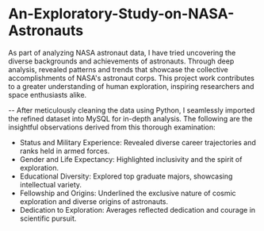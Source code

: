 # An-Exploratory-Study-on-NASA-Astronauts

As part of analyzing NASA astronaut data, I have tried uncovering the diverse backgrounds and achievements of astronauts. 
Through deep analysis, revealed patterns and trends that showcase the collective accomplishments of NASA's astronaut corps. 
This project work contributes to a greater understanding of human exploration, inspiring researchers and space enthusiasts alike.

-- After meticulously cleaning the data using Python, I seamlessly imported the refined dataset into MySQL for in-depth analysis. 
   The following are the insightful observations derived from this thorough examination:

* Status and Military Experience: Revealed diverse career trajectories and ranks held in armed forces.
* Gender and Life Expectancy: Highlighted inclusivity and the spirit of exploration.
* Educational Diversity: Explored top graduate majors, showcasing intellectual variety.
* Fellowship and Origins: Underlined the exclusive nature of cosmic exploration and diverse origins of astronauts.
* Dedication to Exploration: Averages reflected dedication and courage in scientific pursuit.
